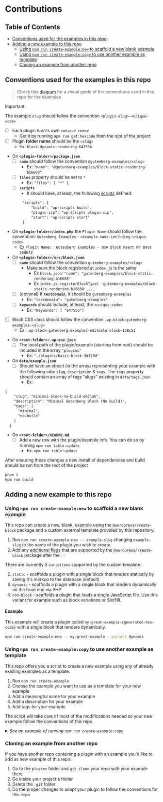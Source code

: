 # Contributions

## Table of Contents

-   [Conventions used for the examples in this repo ](#conventions-used-for-the-examples-in-this-repo)
-   [Adding a new example to this repo](#adding-a-new-example-to-this-repo)
    - [Using `npm run create-example:new` to scaffold a new blank example](#using-npm-run-create-examplenew-to-scaffold-a-new-blank-example)
    - [Using `npm run create-example:copy` to use another example as template](#using-npm-run-create-examplecopy-to-use-another-example-as-template)
    - [Cloning an example from another repo](#cloning-an-example-from-another-repo)

## Conventions used for the examples in this repo

> Check this [diagram](https://excalidraw.com/#json=apQs7adCZz7h45IayXAA5,k_i_h_XO_sixg7m1ev-2EA) for a visual guide of the conventions used in this repo for the examples

> [!IMPORTANT]
> The example `slug` should follow the convention `<plugin-slug>-<unique-code>`

-   [ ] Each plugin has its own `<unique-code>`
    -   Get it by running `npm run get:hexcode` from the root of the project
-   [ ] Plugin **folder name** should be the `<slug>`
    -   Ex: `block-dynamic-rendering-64756b`
-   On **`<plugin-folder>/package.json`**
    -   [ ] **`name`** should follow the convention `@gutenberg-examples/<slug>`
        -   Ex: `"name": "@gutenberg-examples/block-static-rendering-b16608"`
    -   [ ] **`files`** property should be set to `*`
        -   Ex: `"files": [ "*" ]`
    -   [ ] **`scripts`**
        -   It should have, at least, the following [scripts](https://developer.wordpress.org/block-editor/reference-guides/packages/packages-scripts/) defined:

```
        "scripts": {
            "build": "wp-scripts build",
            "plugin-zip": "wp-scripts plugin-zip",
            "start": "wp-scripts start"
        }
```

-   On **`<plugin-folder>/index.php`** the `Plugin Name` should follow the convention: `Gutenberg Examples` - `<example-name-including-unique-code>`
    -   Ex `Plugin Name:  Gutenberg Examples - Non Block React WP Data 56d6f3`
-   On **`<plugin-folder>/src/block.json`**
    -   [ ] **`name`** should follow the convention `gutenberg-examples/<slug>`
        -   Make sure the block registered at `index.js` is the same
            -   Ex `block.json`: `"name": "gutenberg-examples/block-static-rendering-b16608"`
            -   Ex `index.js`: `registerBlockType( 'gutenberg-examples/block-static-rendering-b16608',...`
    -   [ ] (optional) If **`textdomain`**, it should be `gutenberg-examples`
        -   Ex: `"textdomain": "gutenberg-examples"`
    -   [ ] **`keywords`** should include, at least, the `<unique-code>`
        -   Ex: `"keywords": [ "64756b"]`
-   [ ] Block CSS class should follow the convention `.wp-block-gutenberg-examples-<slug>`
    -   Ex: `.wp-block-gutenberg-examples-editable-block-1b8c51`
-   On **`<root-folder>/.wp-env.json`**
    -   [ ] The local path of the plugin/example (starting from root) should be included in the array `"plugins"`
        -   Ex: `"./plugins/basic-block-3df23d"`
-   On **`data/example.json`**
    -   [ ] Should have an object (in the array) representing your example with the following info: `slug`, `description` & `tags`. The `tags` property should contain an array of tags "slugs" existing in `data/tags.json`
        -   Ex:

```
{
    "slug": "minimal-block-no-build-e621a6",
    "description": "Minimal Gutenberg Block (No Build)",
    "tags": [
      "minimal",
      "no-build"
    ]
  }
```

-   On **`<root-folder>/README.md`**
    -   [ ] Add a new row with the plugin/example info. You can do so by running `npm run table:update`
        -   Ex: `npm run table:update`

After ensuring these changes a new install of dependencies and build should be run from the root of the project

```
pnpm i
npm run build
```

## Adding a new example to this repo

### Using `npm run create-example:new` to scaffold a new blank example

This repo can create a new, blank, example using the `@wordpress/create-block` package and a custom external template provided by this repository.

1. Run `npm run create-example:new -- example-slug` changing `example-slug` to the name of the plugin you wish to create.
2. Add any [additional flags](https://developer.wordpress.org/block-editor/reference-guides/packages/packages-create-block/#options) that are supported by the `@wordpress/create-block` package after the `--`

There are currently 3 `variations` supported by the custom template:

2. `static` - scaffolds a plugin with a single block that renders statically by saving it's markup to the database (default)
1. `dynamic` - scaffolds a plugin with a single block that renders dynamically on the front end via PHP
1. `non-block` - scaffolds a plugin that loads a single JavaScript file. Use this variant for example such as block variations or SlotFill.

#### Example

This example will create a plugin called `my-great-example-{generated-hex-code}` with a single block that renders dynamically.

```zsh
npm run create-example:new -- my-great-example --variant dynamic
```

### Using `npm run create-example:copy` to use another example as template

This repo offers you a script to create a new example using any of already existing examples as a template.

1. Run `npm run create-example`
1. Choose the example you want to use as a template for your new example
1. Add a meaningful name for your example
1. Add a description for your example
1. Add tags for your example

The script will take care of most of the modifications needed so your new example follow the conventions of this repo.

<details>
  <summary><em>See an example of running <code>npm run create-example:copy</code></em></summary>
  <img src="./assets/cli/create-example.gif">
</details>

### Cloning an example from another repo

If you have another repo containing a plugin with an example you'd like to add as new example of this repo:

1. Go to the `plugins` folder and `git clone` your repo with your example there
1. Go inside your project's folder
1. Delete the `.git` folder
1. Do the proper changes to adapt your plugin to follow the conventions for this repo
